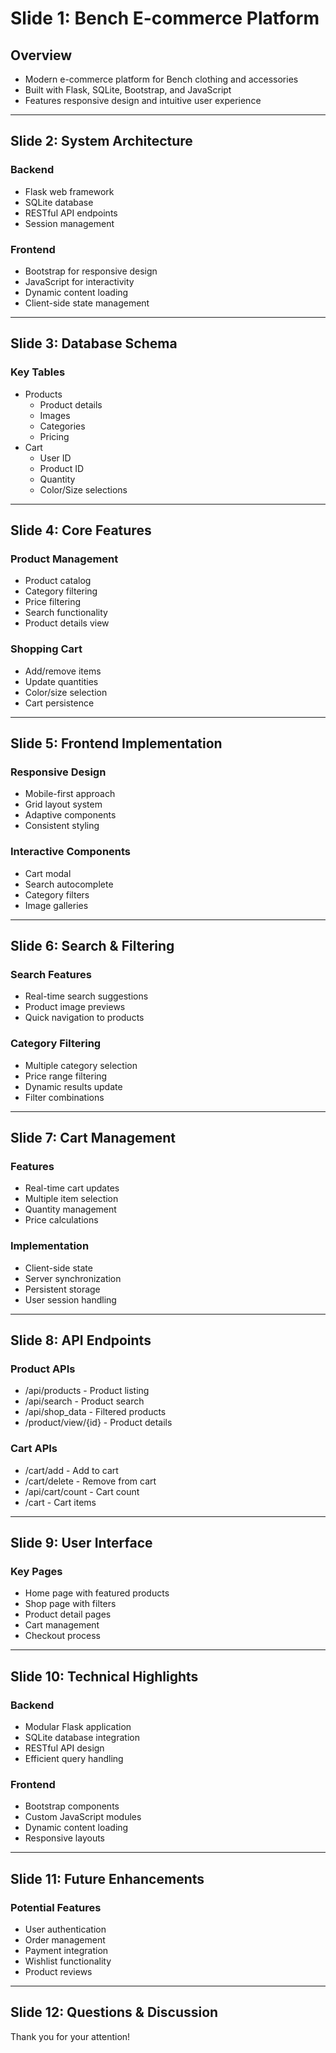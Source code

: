 # Slide 1: Bench E-commerce Platform

## Overview
- Modern e-commerce platform for Bench clothing and accessories
- Built with Flask, SQLite, Bootstrap, and JavaScript
- Features responsive design and intuitive user experience

---

## Slide 2: System Architecture

### Backend
- Flask web framework
- SQLite database
- RESTful API endpoints
- Session management

### Frontend
- Bootstrap for responsive design
- JavaScript for interactivity
- Dynamic content loading
- Client-side state management

---

## Slide 3: Database Schema

### Key Tables
- Products
  - Product details
  - Images
  - Categories
  - Pricing
- Cart
  - User ID
  - Product ID
  - Quantity
  - Color/Size selections

---

## Slide 4: Core Features

### Product Management
- Product catalog
- Category filtering
- Price filtering
- Search functionality
- Product details view

### Shopping Cart
- Add/remove items
- Update quantities
- Color/size selection
- Cart persistence

---

## Slide 5: Frontend Implementation

### Responsive Design
- Mobile-first approach
- Grid layout system
- Adaptive components
- Consistent styling

### Interactive Components
- Cart modal
- Search autocomplete
- Category filters
- Image galleries

---

## Slide 6: Search & Filtering

### Search Features
- Real-time search suggestions
- Product image previews
- Quick navigation to products

### Category Filtering
- Multiple category selection
- Price range filtering
- Dynamic results update
- Filter combinations

---

## Slide 7: Cart Management

### Features
- Real-time cart updates
- Multiple item selection
- Quantity management
- Price calculations

### Implementation
- Client-side state
- Server synchronization
- Persistent storage
- User session handling

---

## Slide 8: API Endpoints

### Product APIs
- /api/products - Product listing
- /api/search - Product search
- /api/shop_data - Filtered products
- /product/view/{id} - Product details

### Cart APIs
- /cart/add - Add to cart
- /cart/delete - Remove from cart
- /api/cart/count - Cart count
- /cart - Cart items

---

## Slide 9: User Interface

### Key Pages
- Home page with featured products
- Shop page with filters
- Product detail pages
- Cart management
- Checkout process

---

## Slide 10: Technical Highlights

### Backend
- Modular Flask application
- SQLite database integration
- RESTful API design
- Efficient query handling

### Frontend
- Bootstrap components
- Custom JavaScript modules
- Dynamic content loading
- Responsive layouts

---

## Slide 11: Future Enhancements

### Potential Features
- User authentication
- Order management
- Payment integration
- Wishlist functionality
- Product reviews

---

## Slide 12: Questions & Discussion

Thank you for your attention!
